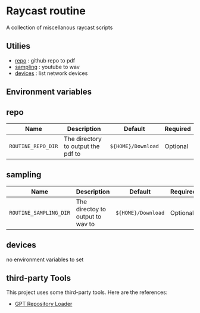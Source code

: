 # Raycast routine

A collection of miscellanous raycast scripts

## Utilies

- [repo](#repo) : github repo to pdf
- [sampling](#sampling) : youtube to wav
- [devices](#devices) : list network devices

## Environment variables

## repo

| Name               | Description                        | Default            | Required |
| ------------------ | ---------------------------------- | ------------------ | -------- |
| `ROUTINE_REPO_DIR` | The directory to output the pdf to | `${HOME}/Download` | Optional |

## sampling

| Name                   | Description                      | Default            | Required |
| ---------------------- | -------------------------------- | ------------------ | -------- |
| `ROUTINE_SAMPLING_DIR` | The directoy to output to wav to | `${HOME}/Download` | Optional |

## devices

no environment variables to set

## third-party Tools

This project uses some third-party tools. Here are the references:

- [GPT Repository Loader](https://github.com/mpoon/gpt-repository-loader)
